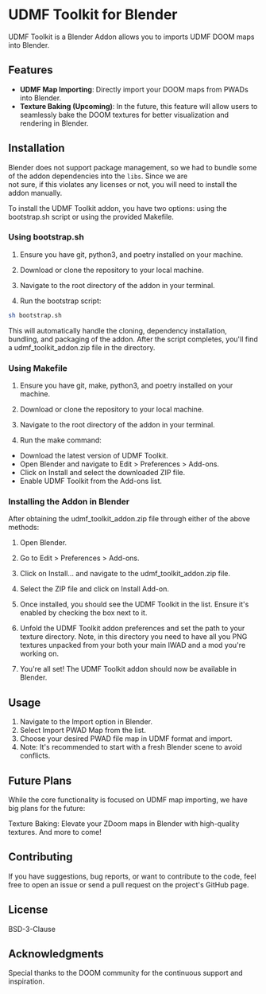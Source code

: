 # UDMF Toolkit for Blender
UDMF Toolkit is a Blender Addon allows you to imports UDMF DOOM maps into Blender.

## Features
* **UDMF Map Importing**: Directly import your DOOM maps from PWADs into Blender.
* **Texture Baking (Upcoming)**: In the future, this feature will allow users to seamlessly bake the DOOM textures for better visualization and rendering in Blender.

## Installation

Blender does not support package management, so we had to bundle some of the addon dependencies into the `libs`. Since we are  
not sure, if this violates any licenses or not, you will need to install the addon manually.

To install the UDMF Toolkit addon, you have two options: using the bootstrap.sh script or using the provided Makefile.

### Using bootstrap.sh
1. Ensure you have git, python3, and poetry installed on your machine.

2. Download or clone the repository to your local machine.

3. Navigate to the root directory of the addon in your terminal.

4. Run the bootstrap script:
```bash
sh bootstrap.sh
```

This will automatically handle the cloning, dependency installation, bundling, and packaging of the addon. After the script completes, you'll find a udmf_toolkit_addon.zip file in the directory.

### Using Makefile
1. Ensure you have git, make, python3, and poetry installed on your machine.

2. Download or clone the repository to your local machine.

3. Navigate to the root directory of the addon in your terminal.

4. Run the make command:

* Download the latest version of UDMF Toolkit.
* Open Blender and navigate to Edit > Preferences > Add-ons.
* Click on Install and select the downloaded ZIP file.
* Enable UDMF Toolkit from the Add-ons list.

### Installing the Addon in Blender
After obtaining the udmf_toolkit_addon.zip file through either of the above methods:

1. Open Blender.

2. Go to Edit > Preferences > Add-ons.

3. Click on Install... and navigate to the udmf_toolkit_addon.zip file.

4. Select the ZIP file and click on Install Add-on.

5. Once installed, you should see the UDMF Toolkit in the list. Ensure it's enabled by checking the box next to it.

6. Unfold the UDMF Toolkit addon preferences and set the path to your texture directory. Note, in this directory you need to have all you PNG textures unpacked from your both your main IWAD and a mod you're working on.
7. You're all set! The UDMF Toolkit addon should now be available in Blender.

## Usage
1. Navigate to the Import option in Blender.
2. Select Import PWAD Map from the list.
3. Choose your desired PWAD file map in UDMF format and import.
4. Note: It's recommended to start with a fresh Blender scene to avoid conflicts.

## Future Plans
While the core functionality is focused on UDMF map importing, we have big plans for the future:

Texture Baking: Elevate your ZDoom maps in Blender with high-quality textures.
And more to come!

## Contributing
If you have suggestions, bug reports, or want to contribute to the code, feel free to open an issue or send a pull request on the project's GitHub page.

## License
BSD-3-Clause

## Acknowledgments
Special thanks to the DOOM community for the continuous support and inspiration.